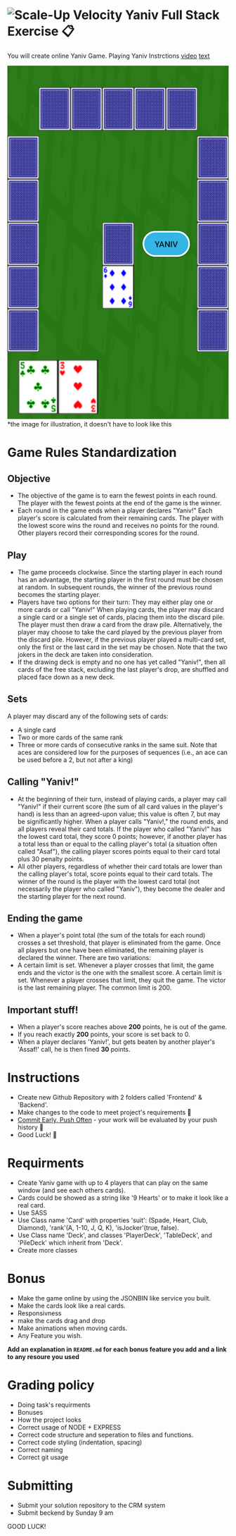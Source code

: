 # ![Scale-Up Velocity](./readme-files/logo-main.png) Yaniv Full Stack Exercise 📋

You will create online Yaniv Game. Playing Yaniv Instrctions [video](https://www.youtube.com/watch?v=8kaDw6lIwek&ab_channel=%D7%9B%D7%90%D7%9F) [text](<https://www.bekaloot.co.il/%D7%9E%D7%93%D7%A8%D7%99%D7%9A-1274-%D7%90%D7%99%D7%9A%20%D7%9E%D7%A9%D7%97%D7%A7%D7%99%D7%9D%20%D7%99%D7%A0%D7%99%D7%91%20(%D7%9E%D7%A9%D7%97%D7%A7%20%D7%A7%D7%9C%D7%A4%D7%99%D7%9D).aspx>)

 ![Yaniv](./readme-files/yaniv.webp)
 *the image for illustration, it doesn't have to look like this


# Game Rules Standardization

## Objective

- The objective of the game is to earn the fewest points in each round. The player with the fewest points at the end of the game is the winner.
- Each round in the game ends when a player declares "Yaniv!" Each player's score is calculated from their remaining cards. The player with the lowest score wins the round and receives no points for the round. Other players record their corresponding scores for the round.

## Play

- The game proceeds clockwise. Since the starting player in each round has an advantage, the starting player in the first round must be chosen at random. In subsequent rounds, the winner of the previous round becomes the starting player.
- Players have two options for their turn: They may either play one or more cards or call "Yaniv!" When playing cards, the player may discard a single card or a single set of cards, placing them into the discard pile. The player must then draw a card from the draw pile. Alternatively, the player may choose to take the card played by the previous player from the discard pile. However, if the previous player played a multi-card set, only the first or the last card in the set may be chosen. Note that the two jokers in the deck are taken into consideration.
- If the drawing deck is empty and no one has yet called "Yaniv!", then all cards of the free stack, excluding the last player's drop, are shuffled and placed face down as a new deck.

## Sets

A player may discard any of the following sets of cards:

- A single card
- Two or more cards of the same rank
- Three or more cards of consecutive ranks in the same suit. Note that aces are considered low for the purposes of sequences (i.e., an ace can be used before a 2, but not after a king)

## Calling "Yaniv!"

- At the beginning of their turn, instead of playing cards, a player may call "Yaniv!" if their current score (the sum of all card values in the player's hand) is less than an agreed-upon value; this value is often 7, but may be significantly higher. When a player calls "Yaniv!," the round ends, and all players reveal their card totals. If the player who called "Yaniv!" has the lowest card total, they score 0 points; however, if another player has a total less than or equal to the calling player's total (a situation often called "Asaf"), the calling player scores points equal to their card total plus 30 penalty points.
- All other players, regardless of whether their card totals are lower than the calling player's total, score points equal to their card totals. The winner of the round is the player with the lowest card total (not necessarily the player who called "Yaniv"), they become the dealer and the starting player for the next round.

## Ending the game

- When a player's point total (the sum of the totals for each round) crosses a set threshold, that player is eliminated from the game. Once all players but one have been eliminated, the remaining player is declared the winner.
  There are two variations:
- A certain limit is set. Whenever a player crosses that limit, the game ends and the victor is the one with the smallest score. A certain limit is set. Whenever a player crosses that limit, they quit the game. The victor is the last remaining player. The common limit is 200.

## Important stuff!

- When a player's score reaches above **200** points, he is out of the game.
- If you reach exactly **200** points, your score is set back to 0.
- When a player declares 'Yaniv!', but gets beaten by another player's 'Assaf!' call, he is then fined **30** points.

# Instructions

- Create new Github Repository with 2 folders called 'Frontend' & 'Backend'.
- Make changes to the code to meet project's requirements 📝
- [Commit Early, Push Often](https://www.worklytics.co/commit-early-push-often/) - your work will be evaluated by your push history 📖
- Good Luck! 🤘

# Requirments

- Create Yaniv game with up to 4 players that can play on the same window (and see each others cards).
- Cards could be showed as a string like '9 Hearts' or to make it look like a real card.
- Use SASS
- Use Class name 'Card' with properties 'suit': (Spade, Heart, Club, Diamond), 'rank'(A, 1-10, J, Q, K), 'isJocker'(true, false).
- Use Class name 'Deck', and classes 'PlayerDeck', 'TableDeck', and 'PileDeck' which inherit from 'Deck'.
- Create more classes

# Bonus

- Make the game online by using the JSONBIN like service you built.
- Make the cards look like a real cards.
- Responsivness
- make the cards drag and drop
- Make animations when moving cards.
- Any Feature you wish.

**Add an explanation in `README.md` for each bonus feature you add and a link to any resoure you used**

# Grading policy

- Doing task's requirments
- Bonuses
- How the project looks
- Correct usage of NODE + EXPRESS
- Correct code structure and seperation to files and functions.
- Correct code styling (indentation, spacing)
- Correct naming
- Correct git usage


# Submitting

- Submit your solution repository to the CRM system
- Submit beckend by Sunday 9 am

GOOD LUCK!
